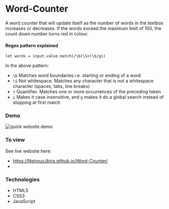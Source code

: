 # Word-Counter
A word counter that will update itself as the number of words in the textbox increases or decreases. If the words exceed the maximum limit of 100, the count down number turns red in colour.

#### Regex pattern explained

```let words = input.value.match(/\b(\S+)\b/gi)```

In the above pattern:

- ```\b``` Matches word boundaries i.e. starting or ending of a word
- ```\S``` Not whitespace. Matches any character that is not a whitespace character (spaces, tabs, line breaks)
- ```+``` Quantifier. Matches one or more occurrences of the preceding token 
- ```i``` Makes it case insensitive, and ```g``` makes it do a global search instead of stopping at first match


### Demo

![quick website demo](website-demo.gif)

### To view
See live website here: 
- https://NeirouzJbira.github.io/Word-Counter/
- 
### Technologies

- HTML5
- CSS3
- JavaScript
